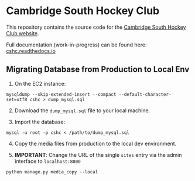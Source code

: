 **Cambridge South Hockey Club**
===============================

This repository contains the source code for the [Cambridge South Hockey Club website](https://www.cambridgesouthhockeyclub.co.uk).

Full documentation (work-in-progress) can be found here: [cshc.readthedocs.io](http://cshc.readthedocs.io/en/latest/index.html)

## Migrating Database from Production to Local Env

1. On the EC2 instance:

```
mysqldump --skip-extended-insert --compact --default-character-set=utf8 cshc > dump_mysql.sql
```

2. Download the `dump_mysql.sql` file to your local machine.

3. Import the database:

```
mysql -u root -p cshc < /path/to/dump_mysql.sql
```

4. Copy the media files from production to the local dev environment.

5. **IMPORTANT**: Change the URL of the single `sites` entry via the admin interface to `localhost:8000`

```
python manage.py media_copy --local
```
